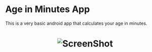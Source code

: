 # Age in Minutes App

This is a very basic android app that calculates your age in minutes.

<h1 align="center">
    <img alt="ScreenShot" src="https://user-images.githubusercontent.com/83431609/215554612-b6c218ea-7dfb-4a48-be5e-17516f7a371d.png" />
</h1>
